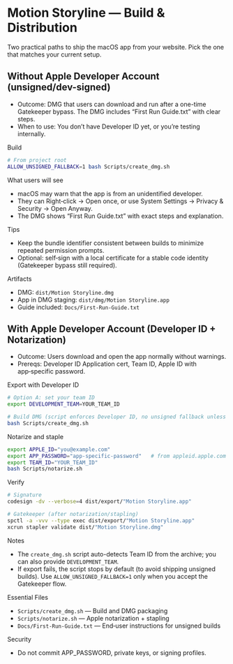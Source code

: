 # Motion Storyline — Build & Distribution

Two practical paths to ship the macOS app from your website. Pick the one that matches your current setup.

## Without Apple Developer Account (unsigned/dev-signed)

- Outcome: DMG that users can download and run after a one-time Gatekeeper bypass. The DMG includes “First Run Guide.txt” with clear steps.
- When to use: You don’t have Developer ID yet, or you’re testing internally.

Build
```bash
# From project root
ALLOW_UNSIGNED_FALLBACK=1 bash Scripts/create_dmg.sh
```

What users will see
- macOS may warn that the app is from an unidentified developer.
- They can Right‑click → Open once, or use System Settings → Privacy & Security → Open Anyway.
- The DMG shows “First Run Guide.txt” with exact steps and explanation.

Tips
- Keep the bundle identifier consistent between builds to minimize repeated permission prompts.
- Optional: self‑sign with a local certificate for a stable code identity (Gatekeeper bypass still required).

Artifacts
- DMG: `dist/Motion Storyline.dmg`
- App in DMG staging: `dist/dmg/Motion Storyline.app`
- Guide included: `Docs/First-Run-Guide.txt`

## With Apple Developer Account (Developer ID + Notarization)

- Outcome: Users download and open the app normally without warnings.
- Prereqs: Developer ID Application cert, Team ID, Apple ID with app‑specific password.

Export with Developer ID
```bash
# Option A: set your team ID
export DEVELOPMENT_TEAM=YOUR_TEAM_ID

# Build DMG (script enforces Developer ID, no unsigned fallback unless you set ALLOW_UNSIGNED_FALLBACK)
bash Scripts/create_dmg.sh
```

Notarize and staple
```bash
export APPLE_ID="you@example.com"
export APP_PASSWORD="app-specific-password"   # from appleid.apple.com
export TEAM_ID="YOUR_TEAM_ID"
bash Scripts/notarize.sh
```

Verify
```bash
# Signature
codesign -dv --verbose=4 dist/export/"Motion Storyline.app"

# Gatekeeper (after notarization/stapling)
spctl -a -vvv --type exec dist/export/"Motion Storyline.app"
xcrun stapler validate dist/"Motion Storyline.dmg"
```

Notes
- The `create_dmg.sh` script auto-detects Team ID from the archive; you can also provide `DEVELOPMENT_TEAM`.
- If export fails, the script stops by default (to avoid shipping unsigned builds). Use `ALLOW_UNSIGNED_FALLBACK=1` only when you accept the Gatekeeper flow.

Essential Files
- `Scripts/create_dmg.sh` — Build and DMG packaging
- `Scripts/notarize.sh` — Apple notarization + stapling
- `Docs/First-Run-Guide.txt` — End‑user instructions for unsigned builds

Security
- Do not commit APP_PASSWORD, private keys, or signing profiles.
